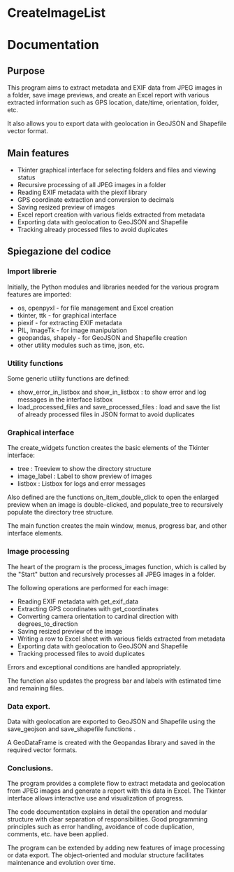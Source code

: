 # CreateImageList

# Documentation
 
## Purpose
 
This program aims to extract metadata and EXIF data from JPEG images in a folder, save image previews, and create an Excel report with various extracted information such as GPS location, date/time, orientation, folder, etc.
 
It also allows you to export data with geolocation in GeoJSON and Shapefile vector format.
 
## Main features
 
- Tkinter graphical interface for selecting folders and files and viewing status
- Recursive processing of all JPEG images in a folder
- Reading EXIF metadata with the piexif library
- GPS coordinate extraction and conversion to decimals
- Saving resized preview of images
- Excel report creation with various fields extracted from metadata
- Exporting data with geolocation to GeoJSON and Shapefile
- Tracking already processed files to avoid duplicates 
## Spiegazione del codice 
 
### Import librerie 
 
Initially, the Python modules and libraries needed for the various program features are imported:
 
- os, openpyxl - for file management and Excel creation
- tkinter, ttk - for graphical interface
- piexif - for extracting EXIF metadata
- PIL, ImageTk - for image manipulation
- geopandas, shapely - for GeoJSON and Shapefile creation
- other utility modules such as time, json, etc.
 
### Utility functions
 
Some generic utility functions are defined:
 
- show_error_in_listbox and show_in_listbox : to show error and log messages in the interface listbox
- load_processed_files and save_processed_files : load and save the list of already processed files in JSON format to avoid duplicates
 
### Graphical interface
 
The create_widgets function creates the basic elements of the Tkinter interface:
 
- tree : Treeview to show the directory structure
- image_label : Label to show preview of images
- listbox : Listbox for logs and error messages
 
Also defined are the functions on_item_double_click to open the enlarged preview when an image is double-clicked, and populate_tree to recursively populate the directory tree structure.
 
The main function creates the main window, menus, progress bar, and other interface elements.
 
### Image processing
 
The heart of the program is the process_images function, which is called by the "Start" button and recursively processes all JPEG images in a folder.
 
The following operations are performed for each image:
 
- Reading EXIF metadata with get_exif_data
- Extracting GPS coordinates with get_coordinates
- Converting camera orientation to cardinal direction with degrees_to_direction
- Saving resized preview of the image
- Writing a row to Excel sheet with various fields extracted from metadata
- Exporting data with geolocation to GeoJSON and Shapefile
- Tracking processed files to avoid duplicates
 
Errors and exceptional conditions are handled appropriately.
 
The function also updates the progress bar and labels with estimated time and remaining files.
 
### Data export.
 
Data with geolocation are exported to GeoJSON and Shapefile using the save_geojson and save_shapefile functions .
 
A GeoDataFrame is created with the Geopandas library and saved in the required vector formats.
 
### Conclusions.
 
The program provides a complete flow to extract metadata and geolocation from JPEG images and generate a report with this data in Excel. The Tkinter interface allows interactive use and visualization of progress.
 
The code documentation explains in detail the operation and modular structure with clear separation of responsibilities. Good programming principles such as error handling, avoidance of code duplication, comments, etc. have been applied.
 
The program can be extended by adding new features of image processing or data export. The object-oriented and modular structure facilitates maintenance and evolution over time.
